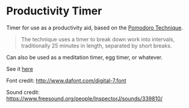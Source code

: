 # Productivity Timer

Timer for use as a productivity aid, based on the [Pomodoro Technique](https://en.wikipedia.org/wiki/Pomodoro_Technique).

> The technique uses a timer to break down work into intervals, traditionally 25 minutes in length, separated by short breaks.

Can also be used as a meditation timer, egg timer, or whatever.

See it [here](https://tommypyatt.github.io/productivity-timer/)

Font credit: http://www.dafont.com/digital-7.font

Sound credit: https://www.freesound.org/people/InspectorJ/sounds/339810/
